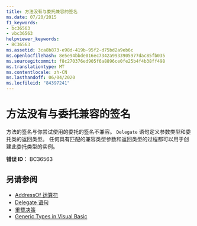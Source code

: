 ```yaml
---
title: 方法没有与委托兼容的签名
ms.date: 07/20/2015
f1_keywords:
- bc36563
- vbc36563
helpviewer_keywords:
- BC36563
ms.assetid: 3ca8b873-e98d-419b-95f2-d75bd2a9eb6c
ms.openlocfilehash: 8e5e94bbde016ec7342a9933905977dac85fb035
ms.sourcegitcommit: f8c270376ed905f6a8896ce0fe25b4f4b38ff498
ms.translationtype: MT
ms.contentlocale: zh-CN
ms.lasthandoff: 06/04/2020
ms.locfileid: "84397241"
---
```

# <a name="method-does-not-have-a-signature-compatible-with-the-delegate"></a>方法没有与委托兼容的签名
方法的签名与你尝试使用的委托的签名不兼容。 `Delegate` 语句定义参数类型和委托类的返回类型。 任何具有匹配的兼容类型参数和返回类型的过程都可以用于创建此委托类型的实例。  
  
 **错误 ID**： BC36563  
  
## <a name="see-also"></a>另请参阅

- [AddressOf 运算符](../operators/addressof-operator.md)
- [Delegate 语句](../statements/delegate-statement.md)
- [重载决策](../../programming-guide/language-features/procedures/overload-resolution.md)
- [Generic Types in Visual Basic](../../programming-guide/language-features/data-types/generic-types.md)
